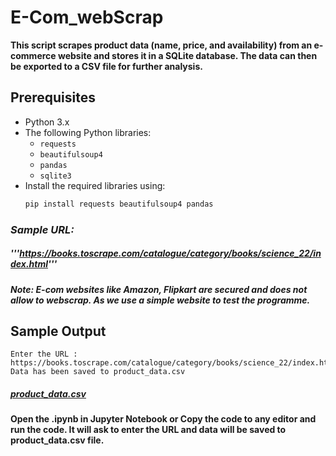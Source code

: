 # E-Com_webScrap

**This script scrapes product data (name, price, and availability) from an e-commerce website and stores it in a SQLite database. The data can then be exported to a CSV file for further analysis.**

## Prerequisites

- Python 3.x
- The following Python libraries:
  - `requests`
  - `beautifulsoup4`
  - `pandas`
  - `sqlite3`
- Install the required libraries using:
  ```bash
  pip install requests beautifulsoup4 pandas


### ***Sample URL:***
##### '''https://books.toscrape.com/catalogue/category/books/science_22/index.html'''
#### *Note: E-com websites like Amazon, Flipkart are secured and does not allow to webscrap. As we use a simple website to test the programme.*

## Sample Output
``` 
Enter the URL :  https://books.toscrape.com/catalogue/category/books/science_22/index.html 
Data has been saved to product_data.csv
```
##### [product_data.csv](https://github.com/user-attachments/files/17184763/product_data.csv)

#### Open the .ipynb in Jupyter Notebook or Copy the code to any editor and run the code. It will ask to enter the URL and data will be saved to product_data.csv file.
